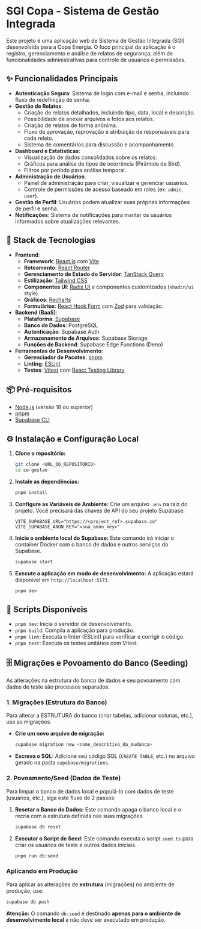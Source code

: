 # SGI Copa - Sistema de Gestão Integrada

Este projeto é uma aplicação web de Sistema de Gestão Integrada (SGI) desenvolvida para a Copa Energia. O foco principal da aplicação é o registro, gerenciamento e análise de relatos de segurança, além de funcionalidades administrativas para controle de usuários e permissões.

## ✨ Funcionalidades Principais

*   **Autenticação Segura**: Sistema de login com e-mail e senha, incluindo fluxo de redefinição de senha.
*   **Gestão de Relatos**:
    *   Criação de relatos detalhados, incluindo tipo, data, local e descrição.
    *   Possibilidade de anexar arquivos e fotos aos relatos.
    *   Criação de relatos de forma anônima.
    *   Fluxo de aprovação, reprovação e atribuição de responsáveis para cada relato.
    *   Sistema de comentários para discussão e acompanhamento.
*   **Dashboard e Estatísticas**:
    *   Visualização de dados consolidados sobre os relatos.
    *   Gráficos para análise de tipos de ocorrência (Pirâmide de Bird).
    *   Filtros por período para análise temporal.
*   **Administração de Usuários**:
    *   Painel de administração para criar, visualizar e gerenciar usuários.
    *   Controle de permissões de acesso baseado em roles (ex: `admin`, `user`).
*   **Gestão de Perfil**: Usuários podem atualizar suas próprias informações de perfil e senha.
*   **Notificações**: Sistema de notificações para manter os usuários informados sobre atualizações relevantes.

## 🚀 Stack de Tecnologias

*   **Frontend**:
    *   **Framework**: [React.js](https://reactjs.org/) com [Vite](https://vitejs.dev/)
    *   **Roteamento**: [React Router](https://reactrouter.com/)
    *   **Gerenciamento de Estado do Servidor**: [TanStack Query](https://tanstack.com/query/latest)
    *   **Estilização**: [Tailwind CSS](https://tailwindcss.com/)
    *   **Componentes UI**: [Radix UI](https://www.radix-ui.com/) e componentes customizados (`shadcn/ui` style).
    *   **Gráficos**: [Recharts](https://recharts.org/)
    *   **Formulários**: [React Hook Form](https://react-hook-form.com/) com [Zod](https://zod.dev/) para validação.
*   **Backend (BaaS)**:
    *   **Plataforma**: [Supabase](https://supabase.com/)
    *   **Banco de Dados**: PostgreSQL
    *   **Autenticação**: Supabase Auth
    *   **Armazenamento de Arquivos**: Supabase Storage
    *   **Funções de Backend**: Supabase Edge Functions (Deno)
*   **Ferramentas de Desenvolvimento**:
    *   **Gerenciador de Pacotes**: [pnpm](https://pnpm.io/)
    *   **Linting**: [ESLint](https://eslint.org/)
    *   **Testes**: [Vitest](https://vitest.dev/) com [React Testing Library](https://testing-library.com/docs/react-testing-library/intro/)

## 📦 Pré-requisitos

*   [Node.js](https://nodejs.org/en/) (versão 18 ou superior)
*   [pnpm](https://pnpm.io/installation)
*   [Supabase CLI](https://supabase.com/docs/guides/cli)

## ⚙️ Instalação e Configuração Local

1.  **Clone o repositório:**
    ```bash
    git clone <URL_DO_REPOSITORIO>
    cd ce-gestao
    ```

2.  **Instale as dependências:**
    ```bash
    pnpm install
    ```

3.  **Configure as Variáveis de Ambiente:**
    Crie um arquivo `.env` na raiz do projeto. Você precisará das chaves de API do seu projeto Supabase.
    ```env
    VITE_SUPABASE_URL="https://<project_ref>.supabase.co"
    VITE_SUPABASE_ANON_KEY="<sua_anon_key>"
    ```

4.  **Inicie o ambiente local do Supabase:**
    Este comando irá iniciar o container Docker com o banco de dados e outros serviços do Supabase.
    ```bash
    supabase start
    ```

5.  **Execute a aplicação em modo de desenvolvimento:**
    A aplicação estará disponível em `http://localhost:5173`.
    ```bash
    pnpm dev
    ```

## 📜 Scripts Disponíveis

*   `pnpm dev`: Inicia o servidor de desenvolvimento.
*   `pnpm build`: Compila a aplicação para produção.
*   `pnpm lint`: Executa o linter (ESLint) para verificar e corrigir o código.
*   `pnpm test`: Executa os testes unitários com Vitest.

## 🗄️ Migrações e Povoamento do Banco (Seeding)

As alterações na estrutura do banco de dados e seu povoamento com dados de teste são processos separados.

### 1. Migrações (Estrutura do Banco)

Para alterar a ESTRUTURA do banco (criar tabelas, adicionar colunas, etc.), use as migrações.

- **Crie um novo arquivo de migração:**
  ```bash
  supabase migration new <nome_descritivo_da_mudanca>
  ```
- **Escreva o SQL:** Adicione seu código SQL (`CREATE TABLE`, etc.) no arquivo gerado na pasta `supabase/migrations`.

### 2. Povoamento/Seed (Dados de Teste)

Para limpar o banco de dados local e populá-lo com dados de teste (usuários, etc.), siga este fluxo de 2 passos:

1.  **Resetar o Banco de Dados:**
    Este comando apaga o banco local e o recria com a estrutura definida nas suas migrações.
    ```bash
    supabase db reset
    ```
2.  **Executar o Script de Seed:**
    Este comando executa o script `seed.ts` para criar os usuários de teste e outros dados iniciais.
    ```bash
    pnpm run db:seed
    ```

### Aplicando em Produção

Para aplicar as alterações de **estrutura** (migrações) no ambiente de produção, use:
```bash
supabase db push
```
**Atenção:** O comando `db:seed` é destinado **apenas para o ambiente de desenvolvimento local** e não deve ser executado em produção.

